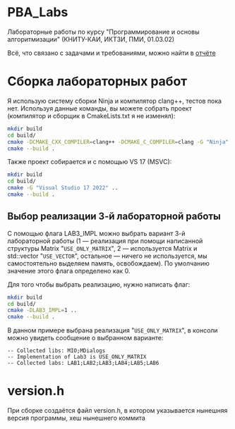 # PBA_Labs
Лабораторные работы по курсу "Программирование и основы алгоритмизации" (КНИТУ-КАИ, ИКТЗИ, ПМИ, 01.03.02)

Всё, что связано с задачами и требованиями, можно найти в [отчёте](Report.pdf)
# Сборка лабораторных работ
Я использую систему сборки Ninja и компилятор clang++, тестов пока нет.
Используя данные команды, вы можете собрать проект (компилятор и сборщик в CmakeLists.txt я не изменял):
```sh
mkdir build
cd build/
cmake -DCMAKE_CXX_COMPILER=clang++ -DCMAKE_C_COMPILER=clang -G "Ninja" ..
cmake --build .
```
Также проект собирается и с помощью VS 17 (MSVC):
```sh
mkdir build
cd build/
cmake -G "Visual Studio 17 2022" ..
cmake --build . 
```
## Выбор реализации 3-й лабораторной работы
С помощью флага LAB3_IMPL можно выбрать вариант 3-й лабораторной работы (1 — реализация при помощи написанной структуры Matrix "`USE_ONLY_MATRIX`", 2 — используется Matrix и std::vector "`USE_VECTOR`", остальное — ничего не используется, мы самостоятельно выделяем память, освобождаем). По умолчанию значение этого флага определено как 0.

Для того чтобы выбрать реализацию, нужно написать флаг:
```sh
mkdir build
cd build/
cmake -DLAB3_IMPL=1 ..
cmake --build .
```
В данном примере выбрана реализация "`USE_ONLY_MATRIX`", в консоли можно увидеть сообщение о выбранном варианте:
```
-- Collected libs: MIO;MDialogs
-- Implementation of Lab3 is USE_ONLY_MATRIX
-- Collected labs: LAB1;LAB2;LAB3;LAB4;LAB5;LAB6
```

# version.h
При сборке создаётся файл version.h, в котором указывается нынешняя версия программы, хеш нынешнего коммита